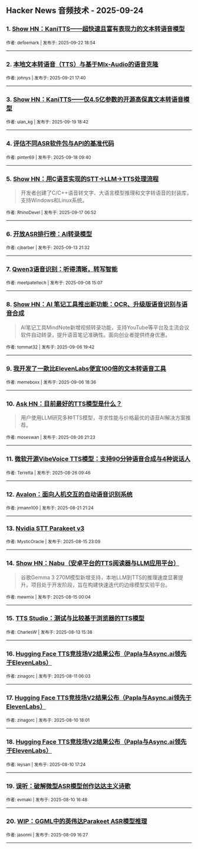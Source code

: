 ## Hacker News 音频技术 - 2025-09-24


### 1. [Show HN：KaniTTS——超快速且富有表现力的文本转语音模型](https://news.ycombinator.com/item?id=45337854)

<sub>作者: defoemark | 发布于: 2025-09-22 18:54</sub>

---

### 2. [本地文本转语音（TTS）与基于Mlx-Audio的语音克隆](https://news.ycombinator.com/item?id=45324936)

<sub>作者: johnys | 发布于: 2025-09-21 17:40</sub>

---

### 3. [Show HN：KaniTTS——仅4.5亿参数的开源高保真文本转语音模型](https://news.ycombinator.com/item?id=45304989)

<sub>作者: ulan_kg | 发布于: 2025-09-19 18:42</sub>

---

### 4. [评估不同ASR软件包与API的基准代码](https://news.ycombinator.com/item?id=45287596)

<sub>作者: pinter69 | 发布于: 2025-09-18 09:40</sub>

---

### 5. [Show HN：用C语言实现的STT→LLM→TTS处理流程](https://news.ycombinator.com/item?id=45272639)
> 开发者创建了C/C++语音转文字、大语言模型推理和文字转语音的封装库，支持Windows和Linux系统。

<sub>作者: RhinoDevel | 发布于: 2025-09-17 06:52</sub>

---

### 6. [开放ASR排行榜：AI转录模型](https://news.ycombinator.com/item?id=45235498)

<sub>作者: cjbarber | 发布于: 2025-09-13 21:32</sub>

---

### 7. [Qwen3语音识别：听得清晰，转写智能](https://news.ycombinator.com/item?id=45169263)

<sub>作者: meetpateltech | 发布于: 2025-09-08 15:07</sub>

---

### 8. [Show HN：AI 笔记工具推出新功能：OCR、升级版语音识别与语音合成](https://news.ycombinator.com/item?id=45152280)
> AI笔记工具MindNote新增视频转录功能，支持YouTube等平台及主流会议软件自动转录，提升语音笔记准确性。面向创业者提供终身优惠。

<sub>作者: tommat32 | 发布于: 2025-09-06 19:42</sub>

---

### 9. [我开发了一款比ElevenLabs便宜100倍的文本转语音工具](https://news.ycombinator.com/item?id=45151768)

<sub>作者: memeboxx | 发布于: 2025-09-06 18:36</sub>

---

### 10. [Ask HN：目前最好的TTS模型是什么？](https://news.ycombinator.com/item?id=45032508)
> 用户使用LLM研究多种TTS模型，寻求性能与价格最优的语音AI解决方案推荐。

<sub>作者: moseswan | 发布于: 2025-08-26 21:23</sub>

---

### 11. [微软开源VibeVoice TTS模型：支持90分钟语音合成与4种说话人](https://news.ycombinator.com/item?id=45024338)

<sub>作者: Terretta | 发布于: 2025-08-26 09:46</sub>

---

### 12. [Avalon：面向人机交互的自动语音识别系统](https://news.ycombinator.com/item?id=44978277)

<sub>作者: jrmann100 | 发布于: 2025-08-21 21:24</sub>

---

### 13. [Nvidia STT Parakeet v3](https://news.ycombinator.com/item?id=44918313)

<sub>作者: MysticOracle | 发布于: 2025-08-15 23:09</sub>

---

### 14. [Show HN：Nabu（安卓平台的TTS阅读器与LLM应用平台）](https://news.ycombinator.com/item?id=44907170)
> 谷歌Gemma 3 270M模型新增支持，本地LLM到TTS的推理速度显著提升。项目处于开发阶段，旨在构建快速迭代的边缘模型实验平台。

<sub>作者: mewmix | 发布于: 2025-08-15 00:04</sub>

---

### 15. [TTS Studio：测试与比较基于浏览器的TTS模型](https://news.ycombinator.com/item?id=44889900)

<sub>作者: CharlesW | 发布于: 2025-08-13 15:38</sub>

---

### 16. [Hugging Face TTS竞技场V2结果公布（Papla与Async.ai领先于ElevenLabs）](https://news.ycombinator.com/item?id=44861142)

<sub>作者: zinagorc | 发布于: 2025-08-11 06:03</sub>

---

### 17. [Hugging Face TTS竞技场V2结果公布（Papla与Async.ai领先于ElevenLabs）](https://news.ycombinator.com/item?id=44856995)

<sub>作者: zinagorc | 发布于: 2025-08-10 18:01</sub>

---

### 18. [Hugging Face TTS竞技场V2结果公布（Papla与Async.ai领先于ElevenLabs）](https://news.ycombinator.com/item?id=44856714)

<sub>作者: leysan | 发布于: 2025-08-10 17:24</sub>

---

### 19. [误听：破解微型ASR模型创作达达主义诗歌](https://news.ycombinator.com/item?id=44856410)

<sub>作者: evmaki | 发布于: 2025-08-10 16:48</sub>

---

### 20. [WIP：GGML中的英伟达Parakeet ASR模型推理](https://news.ycombinator.com/item?id=44847823)

<sub>作者: jasonni | 发布于: 2025-08-09 16:27</sub>

---
